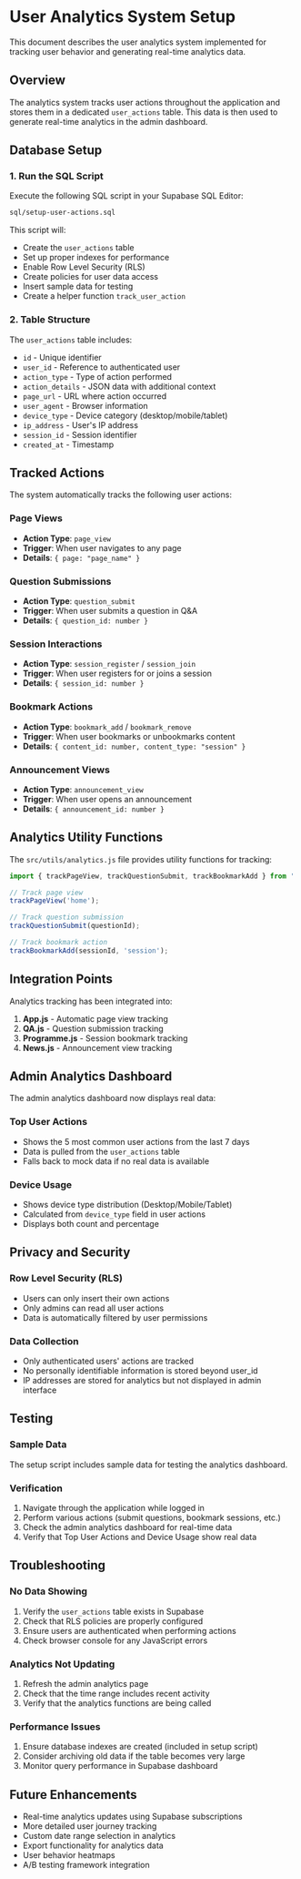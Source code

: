 # User Analytics System Setup

This document describes the user analytics system implemented for tracking user behavior and generating real-time analytics data.

## Overview

The analytics system tracks user actions throughout the application and stores them in a dedicated `user_actions` table. This data is then used to generate real-time analytics in the admin dashboard.

## Database Setup

### 1. Run the SQL Script

Execute the following SQL script in your Supabase SQL Editor:

```bash
sql/setup-user-actions.sql
```

This script will:
- Create the `user_actions` table
- Set up proper indexes for performance
- Enable Row Level Security (RLS)
- Create policies for user data access
- Insert sample data for testing
- Create a helper function `track_user_action`

### 2. Table Structure

The `user_actions` table includes:
- `id` - Unique identifier
- `user_id` - Reference to authenticated user
- `action_type` - Type of action performed
- `action_details` - JSON data with additional context
- `page_url` - URL where action occurred
- `user_agent` - Browser information
- `device_type` - Device category (desktop/mobile/tablet)
- `ip_address` - User's IP address
- `session_id` - Session identifier
- `created_at` - Timestamp

## Tracked Actions

The system automatically tracks the following user actions:

### Page Views
- **Action Type**: `page_view`
- **Trigger**: When user navigates to any page
- **Details**: `{ page: "page_name" }`

### Question Submissions
- **Action Type**: `question_submit`
- **Trigger**: When user submits a question in Q&A
- **Details**: `{ question_id: number }`

### Session Interactions
- **Action Type**: `session_register` / `session_join`
- **Trigger**: When user registers for or joins a session
- **Details**: `{ session_id: number }`

### Bookmark Actions
- **Action Type**: `bookmark_add` / `bookmark_remove`
- **Trigger**: When user bookmarks or unbookmarks content
- **Details**: `{ content_id: number, content_type: "session" }`

### Announcement Views
- **Action Type**: `announcement_view`
- **Trigger**: When user opens an announcement
- **Details**: `{ announcement_id: number }`

## Analytics Utility Functions

The `src/utils/analytics.js` file provides utility functions for tracking:

```javascript
import { trackPageView, trackQuestionSubmit, trackBookmarkAdd } from '../utils/analytics';

// Track page view
trackPageView('home');

// Track question submission
trackQuestionSubmit(questionId);

// Track bookmark action
trackBookmarkAdd(sessionId, 'session');
```

## Integration Points

Analytics tracking has been integrated into:

1. **App.js** - Automatic page view tracking
2. **QA.js** - Question submission tracking
3. **Programme.js** - Session bookmark tracking
4. **News.js** - Announcement view tracking

## Admin Analytics Dashboard

The admin analytics dashboard now displays real data:

### Top User Actions
- Shows the 5 most common user actions from the last 7 days
- Data is pulled from the `user_actions` table
- Falls back to mock data if no real data is available

### Device Usage
- Shows device type distribution (Desktop/Mobile/Tablet)
- Calculated from `device_type` field in user actions
- Displays both count and percentage

## Privacy and Security

### Row Level Security (RLS)
- Users can only insert their own actions
- Only admins can read all user actions
- Data is automatically filtered by user permissions

### Data Collection
- Only authenticated users' actions are tracked
- No personally identifiable information is stored beyond user_id
- IP addresses are stored for analytics but not displayed in admin interface

## Testing

### Sample Data
The setup script includes sample data for testing the analytics dashboard.

### Verification
1. Navigate through the application while logged in
2. Perform various actions (submit questions, bookmark sessions, etc.)
3. Check the admin analytics dashboard for real-time data
4. Verify that Top User Actions and Device Usage show real data

## Troubleshooting

### No Data Showing
1. Verify the `user_actions` table exists in Supabase
2. Check that RLS policies are properly configured
3. Ensure users are authenticated when performing actions
4. Check browser console for any JavaScript errors

### Analytics Not Updating
1. Refresh the admin analytics page
2. Check that the time range includes recent activity
3. Verify that the analytics functions are being called

### Performance Issues
1. Ensure database indexes are created (included in setup script)
2. Consider archiving old data if the table becomes very large
3. Monitor query performance in Supabase dashboard

## Future Enhancements

- Real-time analytics updates using Supabase subscriptions
- More detailed user journey tracking
- Custom date range selection in analytics
- Export functionality for analytics data
- User behavior heatmaps
- A/B testing framework integration